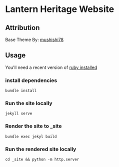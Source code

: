 # Lantern Heritage Website

## Attribution

Base Theme By:
[mushishi78](https://github.com/mushishi78/one-page-wonder-jekyll)

## Usage

You'll need a recent version of [ruby installed ](https://www.ruby-lang.org/en/)

### install dependencies
`bundle install` 

### Run the site locally 
`jekyll serve` 

### Render the site to _site
`bundle exec jekyl build` 

### Run the rendered site locally
`cd _site && python -m http.server`

